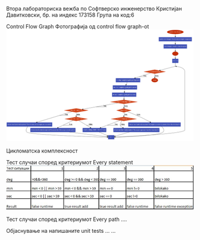 Втора лабораториска вежба по Софтверско инженерство
Кристијан Давитковски, бр. на индекс 173158
Група на код:6


Control Flow Graph
Фотографија од control flow graph-ot ![description](https://github.com/kristijan250/SI_lab2_173158/blob/master/mc.png)

Цикломатска комплексност

Тест случаи според критериумот Every statement
![description](https://github.com/kristijan250/SI_lab2_173158/blob/master/t2.JPG)

Тест случаи според критериумот Every path
....

Објаснување на напишаните unit tests
... ...
